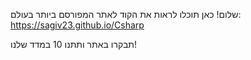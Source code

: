 שלום! כאן תוכלו לראות את הקוד לאתר המפורסם ביותר בעולם: https://sagiv23.github.io/Csharp

תבקרו באתר ותתנו 10 במדד שלנו!
